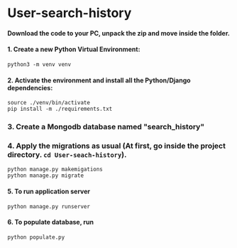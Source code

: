    # User-search-history

#### Download the code to your PC, unpack the zip and move inside the folder.

#### 1. Create a new Python Virtual Environment:
```
python3 -m venv venv
```

#### 2. Activate the environment and install all the Python/Django dependencies:

```
source ./venv/bin/activate
pip install -m ./requirements.txt
```

### 3. Create a Mongodb database named "search_history"


### 4. Apply the migrations as usual (At first, go inside the project directory.  ```cd User-seach-history```).
```
python manage.py makemigations
python manage.py migrate
```
#### 5. To run application server 
```
python manage.py runserver
```
#### 6. To populate database, run
```
python populate.py
```


